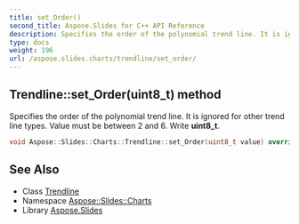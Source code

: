 ```yaml
---
title: set_Order()
second_title: Aspose.Slides for C++ API Reference
description: Specifies the order of the polynomial trend line. It is ignored for other trend line types. Value must be between 2 and 6. Write uint8_t.
type: docs
weight: 196
url: /aspose.slides.charts/trendline/set_order/
---
```

## Trendline::set_Order(uint8_t) method


Specifies the order of the polynomial trend line. It is ignored for other trend line types. Value must be between 2 and 6. Write **uint8_t**.

```cpp
void Aspose::Slides::Charts::Trendline::set_Order(uint8_t value) override
```

## See Also

* Class [Trendline](../)
* Namespace [Aspose::Slides::Charts](../../)
* Library [Aspose.Slides](../../../)